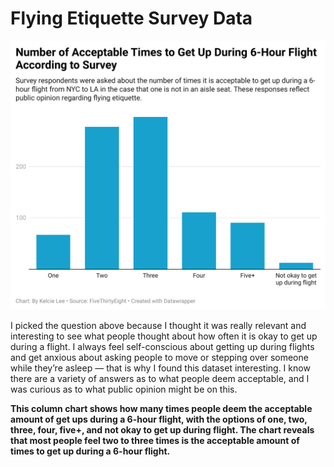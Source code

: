# Flying Etiquette Survey Data

![This is a datawrapper chart](JmSx5-number-of-acceptable-times-to-get-up-during-6-hour-flight-according-to-survey.png)

I picked the question above because I thought it was really relevant and interesting to see what people thought about how often it is okay to get up during a flight. I always feel self-conscious about getting up during flights and get anxious about asking people to move or stepping over someone while they’re asleep — that is why I found this dataset interesting. I know there are a variety of answers as to what people deem acceptable, and I was curious as to what public opinion might be on this. 

**This column chart shows how many times people deem the acceptable amount of get ups during a 6-hour flight, with the options of one, two, three, four, five+, and not okay to get up during flight. The chart reveals that most people feel two to three times is the acceptable amount of times to get up during a 6-hour flight.** 

